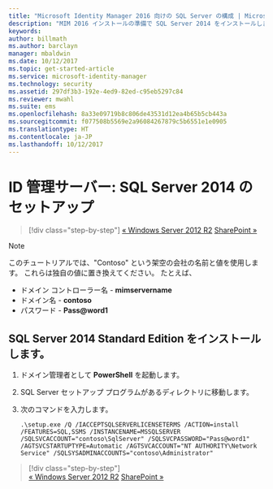 ```yaml
---
title: "Microsoft Identity Manager 2016 向けの SQL Server の構成 | Microsoft Docs"
description: "MIM 2016 インストールの準備で SQL Server 2014 をインストールします。"
keywords: 
author: billmath
ms.author: barclayn
manager: mbaldwin
ms.date: 10/12/2017
ms.topic: get-started-article
ms.service: microsoft-identity-manager
ms.technology: security
ms.assetid: 297df3b3-192e-4ed9-82ed-c95eb5297c84
ms.reviewer: mwahl
ms.suite: ems
ms.openlocfilehash: 8a33e09719b8c806de43531d12ea4b65b5cb443a
ms.sourcegitcommit: f077508b5569e2a96084267879c5b6551e1e0905
ms.translationtype: HT
ms.contentlocale: ja-JP
ms.lasthandoff: 10/12/2017
---
```

# <a name="set-up-an-identity-management-server-sql-server-2014"></a>ID 管理サーバー: SQL Server 2014 のセットアップ

>[!div class="step-by-step"]
[« Windows Server 2012 R2](prepare-server-ws2012r2.md)
[SharePoint »](prepare-server-sharepoint.md)

> [!NOTE]
> このチュートリアルでは、"Contoso" という架空の会社の名前と値を使用します。 これらは独自の値に置き換えてください。 たとえば、
> - ドメイン コントローラー名 - **mimservername**
> - ドメイン名 - **contoso**
> - パスワード - **Pass@word1**

## <a name="install-sql-server-2014-standard-edition"></a>**SQL Server 2014 Standard Edition** をインストールします。

1. ドメイン管理者として **PowerShell** を起動します。

2. SQL Server セットアップ プログラムがあるディレクトリに移動します。

3. 次のコマンドを入力します。

    ```
    .\setup.exe /Q /IACCEPTSQLSERVERLICENSETERMS /ACTION=install /FEATURES=SQL,SSMS /INSTANCENAME=MSSQLSERVER /SQLSVCACCOUNT="contoso\SqlServer" /SQLSVCPASSWORD="Pass@word1"   /AGTSVCSTARTUPTYPE=Automatic /AGTSVCACCOUNT="NT AUTHORITY\Network Service" /SQLSYSADMINACCOUNTS="contoso\Administrator"
    ```

>[!div class="step-by-step"]  
[« Windows Server 2012 R2](prepare-server-ws2012r2.md)
[SharePoint »](prepare-server-sharepoint.md)
